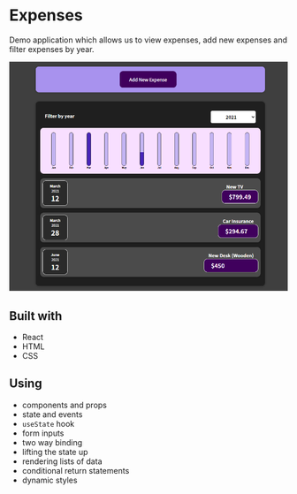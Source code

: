 # Expenses

Demo application which allows us to view expenses, add new expenses and filter expenses by year.

![posts](/expenses.png)

## Built with

- React
- HTML
- CSS

## Using

- components and props
- state and events
- `useState` hook
- form inputs
- two way binding
- lifting the state up
- rendering lists of data
- conditional return statements
- dynamic styles
